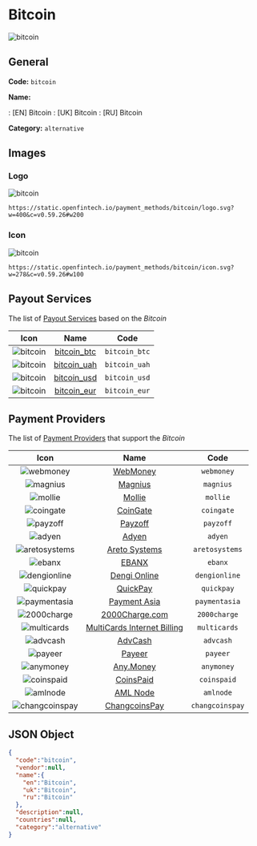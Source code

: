 
# Bitcoin 
![bitcoin](https://static.openfintech.io/payment_methods/bitcoin/logo.svg?w=400&c=v0.59.26#w200)  

## General 
**Code:** `bitcoin` 
 
**Name:** 
 
:	[EN] Bitcoin 
:	[UK] Bitcoin 
:	[RU] Bitcoin 
 
**Category:** `alternative` 
 

## Images 

### Logo 
![bitcoin](https://static.openfintech.io/payment_methods/bitcoin/logo.svg?w=400&c=v0.59.26#w200)  

```
https://static.openfintech.io/payment_methods/bitcoin/logo.svg?w=400&c=v0.59.26#w200
```  

### Icon 
![bitcoin](https://static.openfintech.io/payment_methods/bitcoin/icon.svg?w=278&c=v0.59.26#w100)  

```
https://static.openfintech.io/payment_methods/bitcoin/icon.svg?w=278&c=v0.59.26#w100
```  

## Payout Services 
 
The list of [Payout Services](/payout-services/) based on the _Bitcoin_ 

|Icon|Name|Code| 
|:---:|:---:|:---:| 
|![bitcoin](https://static.openfintech.io/payout_methods/bitcoin/icon.svg?w=278&c=v0.59.26#w40) |[bitcoin_btc](/payout-services/bitcoin_btc/)|`bitcoin_btc`| 
|![bitcoin](https://static.openfintech.io/payout_methods/bitcoin/icon.svg?w=278&c=v0.59.26#w40) |[bitcoin_uah](/payout-services/bitcoin_uah/)|`bitcoin_uah`| 
|![bitcoin](https://static.openfintech.io/payout_methods/bitcoin/icon.svg?w=278&c=v0.59.26#w40) |[bitcoin_usd](/payout-services/bitcoin_usd/)|`bitcoin_usd`| 
|![bitcoin](https://static.openfintech.io/payout_methods/bitcoin/icon.svg?w=278&c=v0.59.26#w40) |[bitcoin_eur](/payout-services/bitcoin_eur/)|`bitcoin_eur`| 
 

## Payment Providers 
 
The list of [Payment Providers](/payment-providers/) that support the _Bitcoin_ 

|Icon|Name|Code| 
|:---:|:---:|:---:| 
|![webmoney](https://static.openfintech.io/payment_providers/webmoney/icon.svg?w=278&c=v0.59.26#w100) |[WebMoney](/payment-providers/webmoney/)|`webmoney`| 
|![magnius](https://static.openfintech.io/payment_providers/magnius/icon.png?w=278&c=v0.59.26#w100) |[Magnius](/payment-providers/magnius/)|`magnius`| 
|![mollie](https://static.openfintech.io/payment_providers/mollie/icon.png?w=278&c=v0.59.26#w100) |[Mollie](/payment-providers/mollie/)|`mollie`| 
|![coingate](https://static.openfintech.io/payment_providers/coingate/icon.svg?w=278&c=v0.59.26#w100) |[CoinGate](/payment-providers/coingate/)|`coingate`| 
|![payzoff](https://static.openfintech.io/payment_providers/payzoff/icon.png?w=278&c=v0.59.26#w100) |[Payzoff](/payment-providers/payzoff/)|`payzoff`| 
|![adyen](https://static.openfintech.io/payment_providers/adyen/icon.svg?w=278&c=v0.59.26#w100) |[Adyen](/payment-providers/adyen/)|`adyen`| 
|![aretosystems](https://static.openfintech.io/payment_providers/aretosystems/icon.png?w=278&c=v0.59.26#w100) |[Areto Systems](/payment-providers/aretosystems/)|`aretosystems`| 
|![ebanx](https://static.openfintech.io/payment_providers/ebanx/icon.png?w=278&c=v0.59.26#w100) |[EBANX](/payment-providers/ebanx/)|`ebanx`| 
|![dengionline](https://static.openfintech.io/payment_providers/dengionline/icon.png?w=278&c=v0.59.26#w100) |[Dengi Online](/payment-providers/dengionline/)|`dengionline`| 
|![quickpay](https://static.openfintech.io/payment_providers/quickpay/icon.png?w=278&c=v0.59.26#w100) |[QuickPay](/payment-providers/quickpay/)|`quickpay`| 
|![paymentasia](https://static.openfintech.io/payment_providers/paymentasia/icon.png?w=278&c=v0.59.26#w100) |[Payment Asia](/payment-providers/paymentasia/)|`paymentasia`| 
|![2000charge](https://static.openfintech.io/payment_providers/2000charge/icon.png?w=278&c=v0.59.26#w100) |[2000Charge.com](/payment-providers/2000charge/)|`2000charge`| 
|![multicards](https://static.openfintech.io/payment_providers/multicards/icon.png?w=278&c=v0.59.26#w100) |[MultiCards Internet Billing](/payment-providers/multicards/)|`multicards`| 
|![advcash](https://static.openfintech.io/payment_providers/advcash/icon.svg?w=278&c=v0.59.26#w100) |[AdvCash](/payment-providers/advcash/)|`advcash`| 
|![payeer](https://static.openfintech.io/payment_providers/payeer/icon.png?w=278&c=v0.59.26#w100) |[Payeer](/payment-providers/payeer/)|`payeer`| 
|![anymoney](https://static.openfintech.io/payment_providers/anymoney/icon.svg?w=278&c=v0.59.26#w100) |[Any.Money](/payment-providers/anymoney/)|`anymoney`| 
|![coinspaid](https://static.openfintech.io/payment_providers/coinspaid/icon.png?w=278&c=v0.59.26#w100) |[CoinsPaid](/payment-providers/coinspaid/)|`coinspaid`| 
|![amlnode](https://static.openfintech.io/payment_providers/amlnode/icon.png?w=278&c=v0.59.26#w100) |[AML Node](/payment-providers/amlnode/)|`amlnode`| 
|![changcoinspay](https://static.openfintech.io/payment_providers/changcoinspay/icon.png?w=278&c=v0.59.26#w100) |[ChangcoinsPay](/payment-providers/changcoinspay/)|`changcoinspay`| 
 

## JSON Object 

```json
{
  "code":"bitcoin",
  "vendor":null,
  "name":{
    "en":"Bitcoin",
    "uk":"Bitcoin",
    "ru":"Bitcoin"
  },
  "description":null,
  "countries":null,
  "category":"alternative"
}
```  
